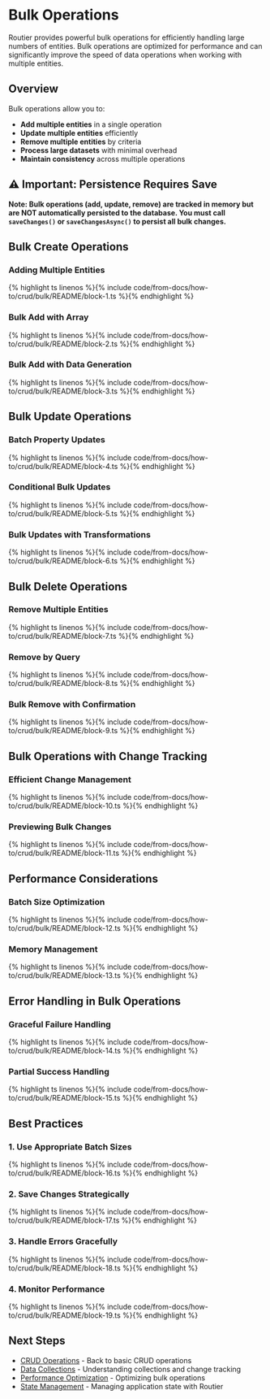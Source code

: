 # Bulk Operations

Routier provides powerful bulk operations for efficiently handling large numbers of entities. Bulk operations are optimized for performance and can significantly improve the speed of data operations when working with multiple entities.

## Overview

Bulk operations allow you to:

- **Add multiple entities** in a single operation
- **Update multiple entities** efficiently
- **Remove multiple entities** by criteria
- **Process large datasets** with minimal overhead
- **Maintain consistency** across multiple operations

## ⚠️ Important: Persistence Requires Save

**Note: Bulk operations (add, update, remove) are tracked in memory but are NOT automatically persisted to the database. You must call `saveChanges()` or `saveChangesAsync()` to persist all bulk changes.**

## Bulk Create Operations

### Adding Multiple Entities


{% highlight ts linenos %}{% include code/from-docs/how-to/crud/bulk/README/block-1.ts %}{% endhighlight %}


### Bulk Add with Array


{% highlight ts linenos %}{% include code/from-docs/how-to/crud/bulk/README/block-2.ts %}{% endhighlight %}


### Bulk Add with Data Generation


{% highlight ts linenos %}{% include code/from-docs/how-to/crud/bulk/README/block-3.ts %}{% endhighlight %}


## Bulk Update Operations

### Batch Property Updates


{% highlight ts linenos %}{% include code/from-docs/how-to/crud/bulk/README/block-4.ts %}{% endhighlight %}


### Conditional Bulk Updates


{% highlight ts linenos %}{% include code/from-docs/how-to/crud/bulk/README/block-5.ts %}{% endhighlight %}


### Bulk Updates with Transformations


{% highlight ts linenos %}{% include code/from-docs/how-to/crud/bulk/README/block-6.ts %}{% endhighlight %}


## Bulk Delete Operations

### Remove Multiple Entities


{% highlight ts linenos %}{% include code/from-docs/how-to/crud/bulk/README/block-7.ts %}{% endhighlight %}


### Remove by Query


{% highlight ts linenos %}{% include code/from-docs/how-to/crud/bulk/README/block-8.ts %}{% endhighlight %}


### Bulk Remove with Confirmation


{% highlight ts linenos %}{% include code/from-docs/how-to/crud/bulk/README/block-9.ts %}{% endhighlight %}


## Bulk Operations with Change Tracking

### Efficient Change Management


{% highlight ts linenos %}{% include code/from-docs/how-to/crud/bulk/README/block-10.ts %}{% endhighlight %}


### Previewing Bulk Changes


{% highlight ts linenos %}{% include code/from-docs/how-to/crud/bulk/README/block-11.ts %}{% endhighlight %}


## Performance Considerations

### Batch Size Optimization


{% highlight ts linenos %}{% include code/from-docs/how-to/crud/bulk/README/block-12.ts %}{% endhighlight %}


### Memory Management


{% highlight ts linenos %}{% include code/from-docs/how-to/crud/bulk/README/block-13.ts %}{% endhighlight %}


## Error Handling in Bulk Operations

### Graceful Failure Handling


{% highlight ts linenos %}{% include code/from-docs/how-to/crud/bulk/README/block-14.ts %}{% endhighlight %}


### Partial Success Handling


{% highlight ts linenos %}{% include code/from-docs/how-to/crud/bulk/README/block-15.ts %}{% endhighlight %}


## Best Practices

### 1. **Use Appropriate Batch Sizes**


{% highlight ts linenos %}{% include code/from-docs/how-to/crud/bulk/README/block-16.ts %}{% endhighlight %}


### 2. **Save Changes Strategically**


{% highlight ts linenos %}{% include code/from-docs/how-to/crud/bulk/README/block-17.ts %}{% endhighlight %}


### 3. **Handle Errors Gracefully**


{% highlight ts linenos %}{% include code/from-docs/how-to/crud/bulk/README/block-18.ts %}{% endhighlight %}


### 4. **Monitor Performance**


{% highlight ts linenos %}{% include code/from-docs/how-to/crud/bulk/README/block-19.ts %}{% endhighlight %}


## Next Steps

- [CRUD Operations](../README.md) - Back to basic CRUD operations
- [Data Collections](../../data-collections/) - Understanding collections and change tracking
- [Performance Optimization](../../../advanced-features/performance-profiling/) - Optimizing bulk operations
- [State Management](../state-management/) - Managing application state with Routier
